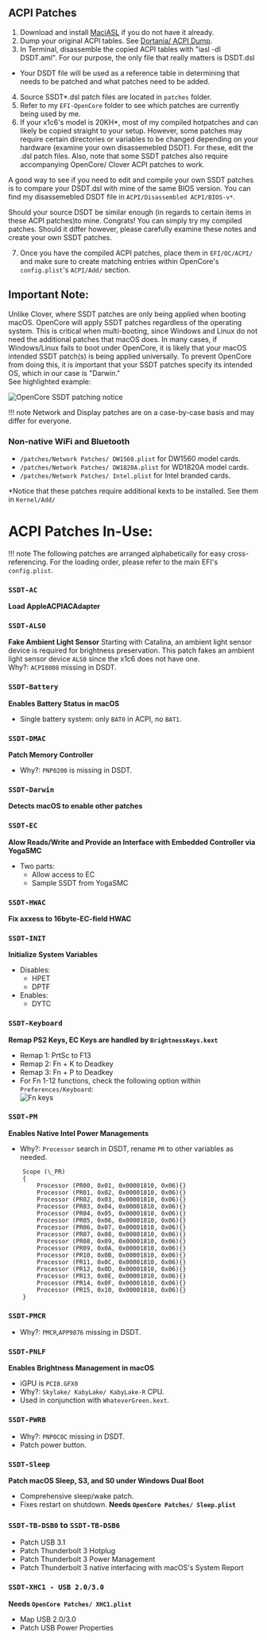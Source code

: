 ## ACPI Patches

1. Download and install [MaciASL](https://github.com/acidanthera/MaciASL/releases) if you do not have it already.
2. Dump your original ACPI tables. See [Dortania/ ACPI Dump](https://dortania.github.io/Getting-Started-With-ACPI/Manual/dump.html).  
3. In Terminal, disassemble the copied ACPI tables with "iasl -dl DSDT.aml". For our purpose, the only file that really matters is DSDT.dsl

- Your DSDT file will be used as a reference table in determining that needs to be patched and what patches need to be added.

4. Source SSDT\*.dsl patch files are located in `patches` folder.
5. Refer to my `EFI-OpenCore` folder to see which patches are currently being used by me.
6. If your x1c6's model is 20KH*, most of my compiled hotpatches and can likely be copied straight to your setup. However, some patches may require certain directories or variables to be changed depending on your hardware (examine your own disassemebled DSDT). For these, edit the .dsl patch files. Also, note that some SSDT patches also require accompanying OpenCore/ Clover ACPI patches to work.

A good way to see if you need to edit and compile your own SSDT patches is to compare your DSDT.dsl with mine of the same BIOS version. You can find my disassemebled DSDT file in `ACPI/Disassembled ACPI/BIOS-v*`.

Should your source DSDT be similar enough (in regards to certain items in these ACPI patches)to mine. Congrats! You can simply try my compiled patches. Should it differ however, please carefully examine these notes and create your own SSDT patches.  

7. Once you have the compiled ACPI patches, place them in `EFI/OC/ACPI/` and make sure to create matching entries within OpenCore's `config.plist`'s `ACPI/Add/` section.

## Important Note:

Unlike Clover, where SSDT patches are only being applied when booting macOS. OpenCore will apply SSDT patches regardless of the operating system. This is critical when multi-booting, since Windows and Linux do not need the additional patches that macOS does. In many cases, if Windows/Linux fails to boot under OpenCore, it is likely that your macOS intended SSDT patch(s) is being applied universally. To prevent OpenCore from doing this, it is important that your SSDT patches specify its intended OS, which in our case is "Darwin."  
See highlighted example:

![OpenCore SSDT patching notice](https://raw.githubusercontent.com/tylernguyen/x1c6-hackintosh/main/docs/assets/OpenCore%20SSDT%20patching%20notice.png)

!!! note
    Network and Display patches are on a case-by-case basis and may differ for everyone.

### Non-native WiFi and Bluetooth

- `/patches/Network Patches/ DW1560.plist` for DW1560 model cards.  
- `/patches/Network Patches/ DW1820A.plist` for WD1820A model cards.
- `/patches/Network Patches/ Intel.plist` for Intel branded cards.

\*Notice that these patches require additional kexts to be installed. See them in `Kernel/Add/`

# ACPI Patches In-Use:
!!! note
    The following patches are arranged alphabetically for easy cross-referencing. For the loading order, please refer to the main EFI's `config.plist`.

### `SSDT-AC`

**Load AppleACPIACAdapter**

### `SSDT-ALS0`

**Fake Ambient Light Sensor**
Starting with Catalina, an ambient light sensor device is required for brightness preservation. This patch fakes an ambient light sensor device `ALS0` since the x1c6 does not have one.  
Why?: `ACPI0008` missing in DSDT.

### `SSDT-Battery`

**Enables Battery Status in macOS**
- Single battery system: only `BAT0` in ACPI, no `BAT1`.

### `SSDT-DMAC`

**Patch Memory Controller**
- Why?: `PNP0200` is missing in DSDT.

### `SSDT-Darwin`

**Detects macOS to enable other patches**

### `SSDT-EC`

**Alow Reads/Write and Provide an Interface with Embedded Controller via YogaSMC**  
- Two parts:
  - Allow access to EC
  - Sample SSDT from YogaSMC

### `SSDT-HWAC`

**Fix axxess to 16byte-EC-field HWAC**

### `SSDT-INIT`

**Initialize System Variables**  
- Disables:
  - HPET
  - DPTF  
- Enables:
  - DYTC

### `SSDT-Keyboard`

**Remap PS2 Keys, EC Keys are handled by `BrightnessKeys.kext`**
- Remap 1: PrtSc to F13
- Remap 2: Fn + K to Deadkey
- Remap 3: Fn + P to Deadkey
- For Fn 1-12 functions, check the following option within `Preferences/Keyboard`:  
  ![Fn keys](https://github.com/tylernguyen/x1c6-hackintosh/blob/main/docs/assets/img/macOS%20Settings/fnkeys.png)

### `SSDT-PM`

**Enables Native Intel Power Managements**  
- Why?: `Processor` search in DSDT, rename `PR` to other variables as needed.

```
    Scope (\_PR)
    {
        Processor (PR00, 0x01, 0x00001810, 0x06){}
        Processor (PR01, 0x02, 0x00001810, 0x06){}
        Processor (PR02, 0x03, 0x00001810, 0x06){}
        Processor (PR03, 0x04, 0x00001810, 0x06){}
        Processor (PR04, 0x05, 0x00001810, 0x06){}
        Processor (PR05, 0x06, 0x00001810, 0x06){}
        Processor (PR06, 0x07, 0x00001810, 0x06){}
        Processor (PR07, 0x08, 0x00001810, 0x06){}
        Processor (PR08, 0x09, 0x00001810, 0x06){}
        Processor (PR09, 0x0A, 0x00001810, 0x06){}
        Processor (PR10, 0x0B, 0x00001810, 0x06){}
        Processor (PR11, 0x0C, 0x00001810, 0x06){}
        Processor (PR12, 0x0D, 0x00001810, 0x06){}
        Processor (PR13, 0x0E, 0x00001810, 0x06){}
        Processor (PR14, 0x0F, 0x00001810, 0x06){}
        Processor (PR15, 0x10, 0x00001810, 0x06){}
    }
```

### `SSDT-PMCR`

- Why?: `PMCR`,`APP9876` missing in DSDT.

### `SSDT-PNLF`

**Enables Brightness Management in macOS**
- iGPU is `PCI0.GFX0`  
- Why?: `Skylake/ KabyLake/ KabyLake-R` CPU.  
- Used in conjunction with `WhateverGreen.kext`.

### `SSDT-PWRB`

- Why?: `PNP0C0C` missing in DSDT.
- Patch power button.

### `SSDT-Sleep`

**Patch macOS Sleep, S3, and S0 under Windows Dual Boot**
- Comprehensive sleep/wake patch.  
- Fixes restart on shutdown.
**Needs `OpenCore Patches/ Sleep.plist`**

### `SSDT-TB-DSB0` to `SSDT-TB-DSB6`

- Patch USB 3.1
- Patch Thunderbolt 3 Hotplug
- Patch Thunderbolt 3 Power Management
- Patch Thunderbolt 3 native interfacing with macOS's System Report 

### `SSDT-XHC1 - USB 2.0/3.0`

**Needs `OpenCore Patches/ XHC1.plist`**
- Map USB 2.0/3.0
- Patch USB Power Properties

